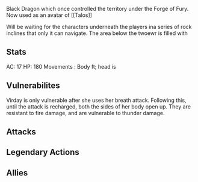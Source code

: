 Black Dragon which once controlled the territory under the Forge of Fury.
Now used as an avatar of [[Talos]]

Will be waiting for the characters underneath the players ina  series of rock inclines that only it can navigate. The area below the twoewr is filled with 

## Stats
AC: 17
HP: 180
Movements : Body ft; head is 

## Vulnerabilites
Virday is only vulnerable after she uses her breath attack. Following this, until the attack is recharged, both the sides of her body open up. They are resistant to fire damage, and are vulnerable to thunder damage. 
## Attacks


## Legendary Actions


## Allies